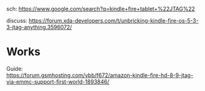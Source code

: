 sch: https://www.google.com/search?q=kindle+fire+tablet+%22JTAG%22

discuss:
https://forum.xda-developers.com/t/unbricking-kindle-fire-os-5-3-3-jtag-anything.3596072/

# Works
Guide:  
https://forum.gsmhosting.com/vbb/f672/amazon-kindle-fire-hd-8-9-jtag-via-emmc-support-first-world-1893846/
